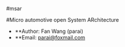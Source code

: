 
#msar

#Micro automotive open System ARchitecture


* **Author: Fan Wang (parai)
* **Email:  parai@foxmail.com


 
